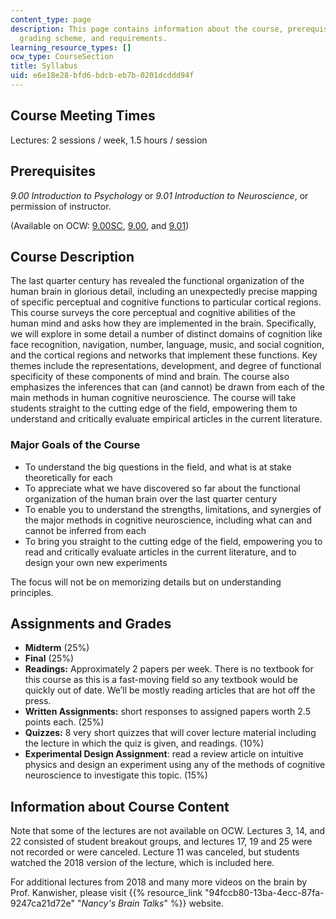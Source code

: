 ```yaml
---
content_type: page
description: This page contains information about the course, prerequisites, descriptions,
  grading scheme, and requirements.
learning_resource_types: []
ocw_type: CourseSection
title: Syllabus
uid: e6e18e28-bfd6-bdcb-eb7b-0201dcddd94f
---
```


Course Meeting Times
--------------------

Lectures: 2 sessions / week, 1.5 hours / session

Prerequisites
-------------

_9.00 Introduction to Psychology_ or _9.01 Introduction to Neuroscience_, or permission of instructor.

(Available on OCW: [9.00SC](/courses/9-00sc-introduction-to-psychology-fall-2011), [9.00](/courses/9-00-introduction-to-psychology-fall-2004), and [9.01](/courses/9-01-introduction-to-neuroscience-fall-2007))

Course Description
------------------

The last quarter century has revealed the functional organization of the human brain in glorious detail, including an unexpectedly precise mapping of specific perceptual and cognitive functions to particular cortical regions. This course surveys the core perceptual and cognitive abilities of the human mind and asks how they are implemented in the brain. Specifically, we will explore in some detail a number of distinct domains of cognition like face recognition, navigation, number, language, music, and social cognition, and the cortical regions and networks that implement these functions. Key themes include the representations, development, and degree of functional specificity of these components of mind and brain. The course also emphasizes the inferences that can (and cannot) be drawn from each of the main methods in human cognitive neuroscience. The course will take students straight to the cutting edge of the field, empowering them to understand and critically evaluate empirical articles in the current literature.

### Major Goals of the Course

*   To understand the big questions in the field, and what is at stake theoretically for each
*   To appreciate what we have discovered so far about the functional organization of the human brain over the last quarter century
*   To enable you to understand the strengths, limitations, and synergies of the major methods in cognitive neuroscience, including what can and cannot be inferred from each
*   To bring you straight to the cutting edge of the field, empowering you to read and critically evaluate articles in the current literature, and to design your own new experiments

The focus will not be on memorizing details but on understanding principles.

Assignments and Grades
----------------------

*   **Midterm** (25%)
*   **Final** (25%)
*   **Readings:** Approximately 2 papers per week. There is no textbook for this course as this is a fast-moving field so any textbook would be quickly out of date. We’ll be mostly reading articles that are hot off the press.
*   **Written Assignments:** short responses to assigned papers worth 2.5 points each. (25%)
*   **Quizzes:** 8 very short quizzes that will cover lecture material including the lecture in which the quiz is given, and readings. (10%)
*   **Experimental Design Assignment**: read a review article on intuitive physics and design an experiment using any of the methods of cognitive neuroscience to investigate this topic. (15%)

Information about Course Content
--------------------------------

Note that some of the lectures are not available on OCW. Lectures 3, 14, and 22 consisted of student breakout groups, and lectures 17, 19 and 25 were not recorded or were canceled. Lecture 11 was canceled, but students watched the 2018 version of the lecture, which is included here.

For additional lectures from 2018 and many more videos on the brain by Prof. Kanwisher, please visit {{% resource_link "94fccb80-13ba-4ecc-87fa-9247ca21d72e" "_Nancy's Brain Talks_" %}} website.